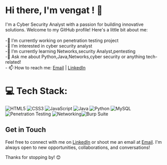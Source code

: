 # Hi there, I'm vengat ! 👋
I'm a Cyber Security Analyst with a passion for building innovative solutions. Welcome to my GitHub profile! Here's a little bit about me:<br><br>-🔭 I’m currently working on penetration testing project<br>-👀 I’m interested in cyber security analyst<br>-🌱 I’m currently learning Networks,security Analyst,pentesting<br>-💬 Ask me about Python,Java,Networks,cyber security or anything tech-related!<br>- 📫 How to reach me: [Email](mailto:vengatasubiramani@gmail.com) | [LinkedIn](https://www.linkedin.com/in/vengata-subiramani-k-s-044ba9247/)




# 💻 Tech Stack:
![HTML5](https://img.shields.io/badge/html5-%23E34F26.svg?style=for-the-badge&logo=html5&logoColor=white) ![CSS3](https://img.shields.io/badge/css3-%231572B6.svg?style=for-the-badge&logo=css3&logoColor=white) ![JavaScript](https://img.shields.io/badge/javascript-%23323330.svg?style=for-the-badge&logo=javascript&logoColor=%23F7DF1E) ![Java](https://img.shields.io/badge/java-%23ED8B00.svg?style=for-the-badge&logo=openjdk&logoColor=white) ![Python](https://img.shields.io/badge/python-3670A0?style=for-the-badge&logo=python&logoColor=ffdd54) ![MySQL](https://img.shields.io/badge/mysql-4479A1.svg?style=for-the-badge&logo=mysql&logoColor=white) ![Penetration Testing](https://img.shields.io/badge/Penetration%20Testing-%23FF5733.svg?style=for-the-badge&logo=bugcrowd&logoColor=white) ![Networking](https://img.shields.io/badge/Networking-%230084ff.svg?style=for-the-badge&logo=cisco&logoColor=white)![Burp Suite](https://img.shields.io/badge/Burp_Suite-%23FF6F00.svg?style=for-the-badge&logo=burpsuite&logoColor=white)




## Get in Touch

Feel free to connect with me on [LinkedIn](https://www.linkedin.com/in/vengata-subiramani-k-s-044ba9247/) or shoot me an email at [Email](mailto:vengatasubiramani@gmail.com). I'm always open to new opportunities, collaborations, and conversations!

Thanks for stopping by! 😊



